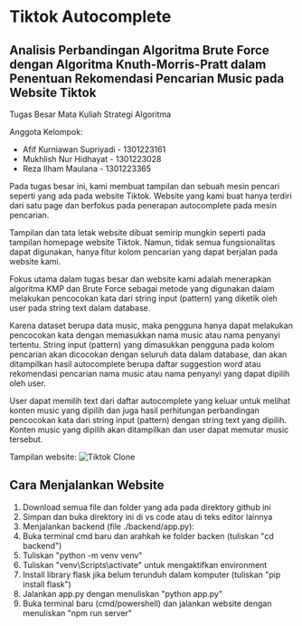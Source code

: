 
# Tiktok Autocomplete
##  Analisis Perbandingan Algoritma Brute Force dengan Algoritma Knuth-Morris-Pratt dalam Penentuan Rekomendasi Pencarian Music pada Website Tiktok

Tugas Besar Mata Kuliah Strategi Algoritma

Anggota Kelompok:

- Afif Kurniawan Supriyadi - 1301223161
- Mukhlish Nur Hidhayat - 1301223028
- Reza Ilham Maulana - 1301223365

Pada tugas besar ini, kami membuat tampilan dan sebuah mesin pencari seperti yang ada pada website Tiktok. Website yang kami buat hanya terdiri dari satu page dan berfokus pada penerapan autocomplete pada mesin pencarian. 

Tampilan dan tata letak website dibuat semirip mungkin seperti pada tampilan homepage website Tiktok. Namun, tidak semua fungsionalitas dapat digunakan, hanya fitur kolom pencarian yang dapat berjalan pada website kami.

Fokus utama dalam tugas besar dan website kami adalah menerapkan algoritma KMP dan Brute Force sebagai metode yang digunakan dalam melakukan pencocokan kata dari string input (pattern) yang diketik oleh user pada string text dalam database. 

Karena dataset berupa data music, maka pengguna hanya dapat melakukan pencocokan kata dengan memasukkan nama music atau nama penyanyi tertentu. String input (pattern) yang dimasukkan pengguna pada kolom pencarian akan dicocokan dengan seluruh data dalam database, dan akan ditampilkan hasil autocomplete berupa daftar suggestion word atau rekomendasi pencarian nama music atau nama penyanyi yang dapat dipilih oleh user.

User dapat memilih text dari daftar autocomplete yang keluar untuk melihat konten music yang dipilih dan juga hasil perhitungan perbandingan pencocokan kata dari string input (pattern) dengan string text yang dipilih.  Konten music yang dipilih akan ditampilkan dan user dapat memutar music tersebut.  

Tampilan website:
![Tiktok Clone](https://github.com/afifksupriyadi/tubesSA-tiktok-autocomplete/assets/147795492/4d4ac705-c620-4dac-94b6-62a79f584daa)



##  Cara Menjalankan Website

1. Download semua file dan folder yang ada pada direktory github ini
2. Simpan dan buka direktory ini di vs code atau di teks editor lainnya
3. Menjalankan backend (file ./backend/app.py):
4. Buka terminal cmd baru dan arahkah ke folder backen (tuliskan "cd backend")
5. Tuliskan "python -m venv venv"
6. Tuliskan "venv\Scripts\activate" untuk mengaktifkan environment
7. Install library flask jika belum terunduh dalam komputer (tuliskan "pip install flask")
8. Jalankan app.py dengan menuliskan "python app.py"
9. Buka terminal baru (cmd/powershell) dan jalankan website dengan menuliskan "npm run server"

